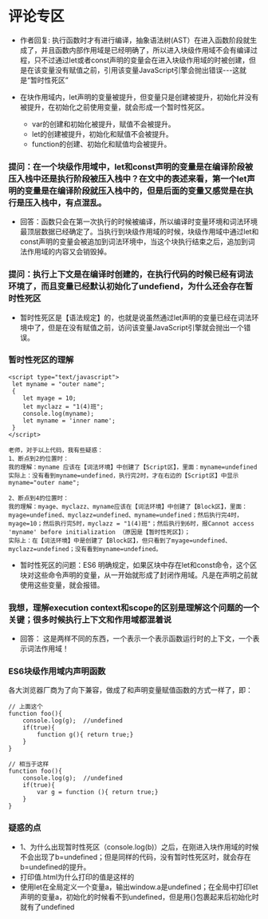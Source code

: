 


# 评论专区

- 作者回复: 执行函数时才有进行编译，抽象语法树(AST）在进入函数阶段就生成了，并且函数内部作用域是已经明确了，所以进入块级作用域不会有编译过程，只不过通过let或者const声明的变量会在进入块级作用域的时被创建，但是在该变量没有赋值之前，引用该变量JavaScript引擎会抛出错误---这就是“暂时性死区”

- 在块作用域内，let声明的变量被提升，但变量只是创建被提升，初始化并没有被提升，在初始化之前使用变量，就会形成一个暂时性死区。
    - var的创建和初始化被提升，赋值不会被提升。
    - let的创建被提升，初始化和赋值不会被提升。
    - function的创建、初始化和赋值均会被提升。


### 提问：在一个块级作用域中，let和const声明的变量是在编译阶段被压入栈中还是执行阶段被压入栈中？在文中的表述来看，第一个let声明的变量是在编译阶段就压入栈中的，但是后面的变量又感觉是在执行是压入栈中，有点混乱。
- 回答：函数只会在第一次执行的时候被编译，所以编译时变量环境和词法环境最顶层数据已经确定了。当执行到块级作用域的时候，块级作用域中通过let和const声明的变量会被追加到词法环境中，当这个块执行结束之后，追加到词法作用域的内容又会销毁掉。


### 提问：执行上下文是在编译时创建的，在执行代码的时候已经有词法环境了，而且变量已经默认初始化了undefiend，为什么还会存在暂时性死区
- 暂时性死区是【语法规定】的，也就是说虽然通过let声明的变量已经在词法环境中了，但是在没有赋值之前，访问该变量JavaScript引擎就会抛出一个错误。


### 暂时性死区的理解
```
<script type="text/javascript">
 let myname = "outer name";
 {
    let myage = 10;
    let myclazz = "1(4)班";
    console.log(myname);
    let myname = 'inner name';
 }
</script>

老师，对于以上代码，我有些疑惑：
1、断点到2的位置时：
我的理解：myname 应该在【词法环境】中创建了【Script区】，里面：myname=undefined
实际上：没有看到myname=undefined，执行完2时，才在右边的【Script区】中显示myname="outer name";

2、断点到4的位置时：
我的理解：myage、myclazz、myname应该在【词法环境】中创建了【Block区】，里面：myage=undefined、myclazz=undefined、myname=undefined；然后执行完4时，myage=10；然后执行完5时，myclazz = "1(4)班"；然后执行到6时，报Cannot access 'myname' before initialization （原因是【暂时性死区】）；
实际上：在【词法环境】中是创建了【Block区】，但只看到了myage=undefined、myclazz=undefined；没有看到myname=undefined。
```




- 暂时性死区的问题：ES6 明确规定，如果区块中存在let和const命令，这个区块对这些命令声明的变量，从一开始就形成了封闭作用域。凡是在声明之前就使用这些变量，就会报错。


### 我想，理解execution context和scope的区别是理解这个问题的一个关键；很多时候执行上下文和作用域都混着说
- 回答： 这是两样不同的东西，一个表示一个表示函数运行时的上下文，一个表示词法作用域！


### ES6块级作用域内声明函数
各大浏览器厂商为了向下兼容，做成了和声明变量赋值函数的方式一样了，即：
```
// 上面这个
function foo(){
    console.log(g);  //undefined
    if(true){  
        function g(){ return true;}
    }
}

// 相当于这样
function foo(){
    console.log(g);  //undefined
    if(true){  
        var g = function (){ return true;}
    }
}
```


### 疑惑的点
- 1、为什么出现暂时性死区（console.log(b)）之后，在刚进入块作用域的时候不会出现了b=undefined；但是同样的代码，没有暂时性死区时，就会存在b=undefined的提升。
- 打印值.html为什么打印的值是这样的
- 使用let在全局定义一个变量a，输出window.a是undefined；在全局中打印let声明的变量a，初始化的时候看不到undefined，但是用{}包裹起来后初始化时就有了undefined

